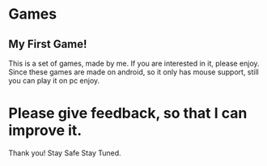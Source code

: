 # Games

## My First Game!
This is a set of games, made by me. If you are interested in it, please enjoy.
Since these games are made on android, so it only has mouse support, still you can play it on pc enjoy.

# Please give feedback, so that I can improve it.

Thank you! Stay Safe Stay Tuned. 
